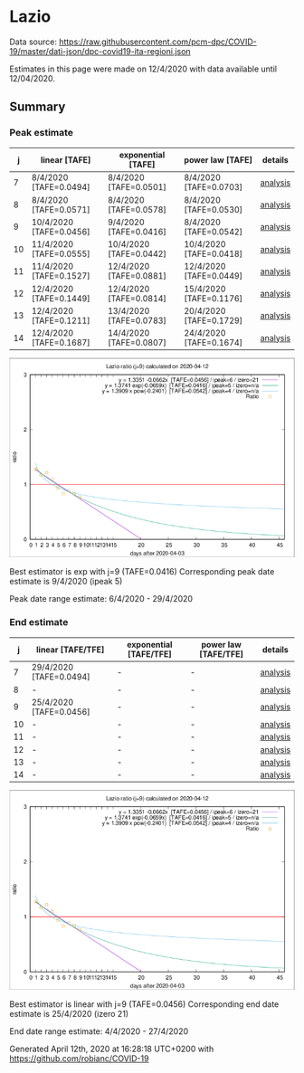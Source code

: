 # Lazio


Data source: https://raw.githubusercontent.com/pcm-dpc/COVID-19/master/dati-json/dpc-covid19-ita-regioni.json

Estimates in this page were made on 12/4/2020 with data available until 12/04/2020.


## Summary 

### Peak estimate 
|j|linear [TAFE]|exponential [TAFE]|power law [TAFE]|details|
|---|----|-----------|---------|-------|
|7|8/4/2020 [TAFE=0.0494]|8/4/2020 [TAFE=0.0501]|8/4/2020 [TAFE=0.0703]|[analysis](COVID-19_lazio_j7_2020-04-12.md)|
|8|8/4/2020 [TAFE=0.0571]|8/4/2020 [TAFE=0.0578]|8/4/2020 [TAFE=0.0530]|[analysis](COVID-19_lazio_j8_2020-04-12.md)|
|9|10/4/2020 [TAFE=0.0456]|9/4/2020 [TAFE=0.0416]|8/4/2020 [TAFE=0.0542]|[analysis](COVID-19_lazio_j9_2020-04-12.md)|
|10|11/4/2020 [TAFE=0.0555]|10/4/2020 [TAFE=0.0442]|10/4/2020 [TAFE=0.0418]|[analysis](COVID-19_lazio_j10_2020-04-12.md)|
|11|11/4/2020 [TAFE=0.1527]|12/4/2020 [TAFE=0.0881]|12/4/2020 [TAFE=0.0449]|[analysis](COVID-19_lazio_j11_2020-04-12.md)|
|12|12/4/2020 [TAFE=0.1449]|12/4/2020 [TAFE=0.0814]|15/4/2020 [TAFE=0.1176]|[analysis](COVID-19_lazio_j12_2020-04-12.md)|
|13|12/4/2020 [TAFE=0.1211]|13/4/2020 [TAFE=0.0783]|20/4/2020 [TAFE=0.1729]|[analysis](COVID-19_lazio_j13_2020-04-12.md)|
|14|12/4/2020 [TAFE=0.1687]|14/4/2020 [TAFE=0.0807]|24/4/2020 [TAFE=0.1674]|[analysis](COVID-19_lazio_j14_2020-04-12.md)|

![best peak estimate](COVID-19_lazio_j9_2020-04-12.png)

Best estimator is exp with j=9 (TAFE=0.0416)
Corresponding peak date estimate is 9/4/2020 (ipeak 5)


Peak date range estimate: 6/4/2020 - 29/4/2020

### End estimate 
|j|linear [TAFE/TFE]|exponential [TAFE/TFE]|power law [TAFE/TFE]|details|
|---|----|-----------|---------|-------|
|7|29/4/2020 [TAFE=0.0494]|-|-|[analysis](COVID-19_lazio_j7_2020-04-12.md)|
|8|-|-|-|[analysis](COVID-19_lazio_j8_2020-04-12.md)|
|9|25/4/2020 [TAFE=0.0456]|-|-|[analysis](COVID-19_lazio_j9_2020-04-12.md)|
|10|-|-|-|[analysis](COVID-19_lazio_j10_2020-04-12.md)|
|11|-|-|-|[analysis](COVID-19_lazio_j11_2020-04-12.md)|
|12|-|-|-|[analysis](COVID-19_lazio_j12_2020-04-12.md)|
|13|-|-|-|[analysis](COVID-19_lazio_j13_2020-04-12.md)|
|14|-|-|-|[analysis](COVID-19_lazio_j14_2020-04-12.md)|

![best zero estimate](COVID-19_lazio_j9_2020-04-12.png)

Best estimator is linear with j=9 (TAFE=0.0456)
Corresponding end date estimate is 25/4/2020 (izero 21)


End date range estimate: 4/4/2020 - 27/4/2020

Generated April 12th, 2020 at 16:28:18 UTC+0200 with https://github.com/robianc/COVID-19
